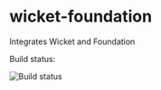 wicket-foundation
=================

Integrates Wicket and Foundation

Build status:

![Build status](https://travis-ci.org/iluwatar/wicket-foundation.svg?branch=master)
